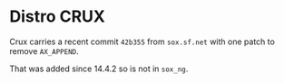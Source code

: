 # Distro CRUX

Crux carries a recent commit `42b355` from `sox.sf.net`
with one patch to remove `AX_APPEND`.

That was added since 14.4.2 so is not in `sox_ng`.
